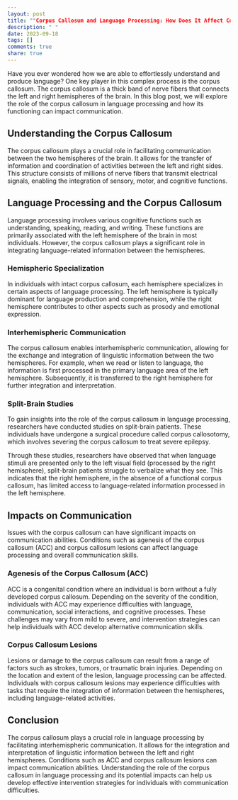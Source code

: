 ```yaml
---
layout: post
title: ""Corpus Callosum and Language Processing: How Does It Affect Communication?""
description: " "
date: 2023-09-18
tags: []
comments: true
share: true
---
```


Have you ever wondered how we are able to effortlessly understand and produce language? One key player in this complex process is the corpus callosum. The corpus callosum is a thick band of nerve fibers that connects the left and right hemispheres of the brain. In this blog post, we will explore the role of the corpus callosum in language processing and how its functioning can impact communication.

## Understanding the Corpus Callosum

The corpus callosum plays a crucial role in facilitating communication between the two hemispheres of the brain. It allows for the transfer of information and coordination of activities between the left and right sides. This structure consists of millions of nerve fibers that transmit electrical signals, enabling the integration of sensory, motor, and cognitive functions.

## Language Processing and the Corpus Callosum

Language processing involves various cognitive functions such as understanding, speaking, reading, and writing. These functions are primarily associated with the left hemisphere of the brain in most individuals. However, the corpus callosum plays a significant role in integrating language-related information between the hemispheres.

### Hemispheric Specialization

In individuals with intact corpus callosum, each hemisphere specializes in certain aspects of language processing. The left hemisphere is typically dominant for language production and comprehension, while the right hemisphere contributes to other aspects such as prosody and emotional expression.

### Interhemispheric Communication

The corpus callosum enables interhemispheric communication, allowing for the exchange and integration of linguistic information between the two hemispheres. For example, when we read or listen to language, the information is first processed in the primary language area of the left hemisphere. Subsequently, it is transferred to the right hemisphere for further integration and interpretation.

### Split-Brain Studies

To gain insights into the role of the corpus callosum in language processing, researchers have conducted studies on split-brain patients. These individuals have undergone a surgical procedure called corpus callosotomy, which involves severing the corpus callosum to treat severe epilepsy.

Through these studies, researchers have observed that when language stimuli are presented only to the left visual field (processed by the right hemisphere), split-brain patients struggle to verbalize what they see. This indicates that the right hemisphere, in the absence of a functional corpus callosum, has limited access to language-related information processed in the left hemisphere.

## Impacts on Communication

Issues with the corpus callosum can have significant impacts on communication abilities. Conditions such as agenesis of the corpus callosum (ACC) and corpus callosum lesions can affect language processing and overall communication skills.

### Agenesis of the Corpus Callosum (ACC)

ACC is a congenital condition where an individual is born without a fully developed corpus callosum. Depending on the severity of the condition, individuals with ACC may experience difficulties with language, communication, social interactions, and cognitive processes. These challenges may vary from mild to severe, and intervention strategies can help individuals with ACC develop alternative communication skills.

### Corpus Callosum Lesions

Lesions or damage to the corpus callosum can result from a range of factors such as strokes, tumors, or traumatic brain injuries. Depending on the location and extent of the lesion, language processing can be affected. Individuals with corpus callosum lesions may experience difficulties with tasks that require the integration of information between the hemispheres, including language-related activities.

## Conclusion

The corpus callosum plays a crucial role in language processing by facilitating interhemispheric communication. It allows for the integration and interpretation of linguistic information between the left and right hemispheres. Conditions such as ACC and corpus callosum lesions can impact communication abilities. Understanding the role of the corpus callosum in language processing and its potential impacts can help us develop effective intervention strategies for individuals with communication difficulties.